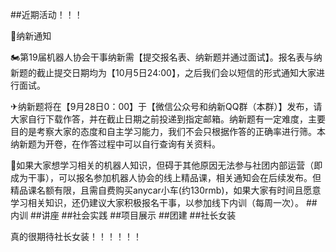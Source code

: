 ##近期活动！！！

🤖纳新通知


🏍第19届机器人协会干事纳新需【提交报名表、纳新题并通过面试】。报名表与纳新题的截止提交日期均为【10月5日24:00】，之后我们会以短信的形式通知大家进行面试。

✈纳新题将在【9月28日0：00】于【微信公众号和纳新QQ群（本群）】发布，请大家自行下载作答，并在截止日期之前投递到指定邮箱。纳新题有一定难度，主要目的是考察大家的态度和自主学习能力，我们不会只根据作答的正确率进行筛。本纳新题为开卷，在作答过程中可以自行查询有关资料。

🚀如果大家想学习相关的机器人知识，但碍于其他原因无法参与社团内部运营（即成为干事），可以报名参加机器人协会的线上精品课，相关通知会在后续发布。但精品课名额有限，且需自费购买anycar小车(约130rmb)，如果大家有时间且愿意学习相关知识，还仍建议大家积极报名干事，以参加线下内训（每周一次）。
##内训
##讲座
##社会实践
##项目展示
##团建
##社长女装

真的很期待社长女装！！！！！！